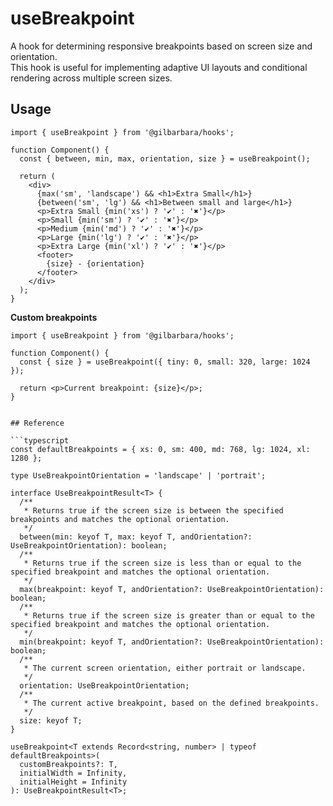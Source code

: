 # useBreakpoint

A hook for determining responsive breakpoints based on screen size and orientation.  
This hook is useful for implementing adaptive UI layouts and conditional rendering across multiple screen sizes.

## Usage

```tsx
import { useBreakpoint } from '@gilbarbara/hooks';

function Component() {
  const { between, min, max, orientation, size } = useBreakpoint();

  return (
    <div>
      {max('sm', 'landscape') && <h1>Extra Small</h1>}
      {between('sm', 'lg') && <h1>Between small and large</h1>}
      <p>Extra Small {min('xs') ? '✔' : '✖️'}</p>
      <p>Small {min('sm') ? '✔' : '✖️'}</p>
      <p>Medium {min('md') ? '✔' : '✖️'}</p>
      <p>Large {min('lg') ? '✔' : '✖️'}</p>
      <p>Extra Large {min('xl') ? '✔' : '✖️'}</p>
      <footer>
        {size} - {orientation}
      </footer>
    </div>
  );
}
```

**Custom breakpoints**
```tsx
import { useBreakpoint } from '@gilbarbara/hooks';

function Component() {
  const { size } = useBreakpoint({ tiny: 0, small: 320, large: 1024 });

  return <p>Current breakpoint: {size}</p>;
}
```

```tsx

## Reference

```typescript
const defaultBreakpoints = { xs: 0, sm: 400, md: 768, lg: 1024, xl: 1280 };

type UseBreakpointOrientation = 'landscape' | 'portrait';

interface UseBreakpointResult<T> {
  /**
   * Returns true if the screen size is between the specified breakpoints and matches the optional orientation.
   */
  between(min: keyof T, max: keyof T, andOrientation?: UseBreakpointOrientation): boolean;
  /**
   * Returns true if the screen size is less than or equal to the specified breakpoint and matches the optional orientation.
   */
  max(breakpoint: keyof T, andOrientation?: UseBreakpointOrientation): boolean;
  /**
   * Returns true if the screen size is greater than or equal to the specified breakpoint and matches the optional orientation.
   */
  min(breakpoint: keyof T, andOrientation?: UseBreakpointOrientation): boolean;
  /**
   * The current screen orientation, either portrait or landscape.
   */
  orientation: UseBreakpointOrientation;
  /**
   * The current active breakpoint, based on the defined breakpoints.
   */
  size: keyof T;
}

useBreakpoint<T extends Record<string, number> | typeof defaultBreakpoints>(
  customBreakpoints?: T,
  initialWidth = Infinity,
  initialHeight = Infinity
): UseBreakpointResult<T>;
```
